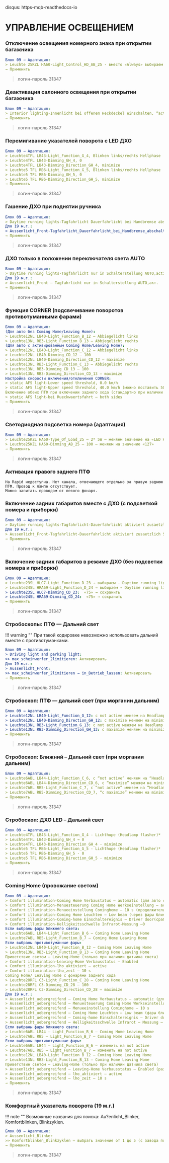 disqus: https-mqb-readthedocs-io
# УПРАВЛЕНИЕ ОСВЕЩЕНИЕМ

### Отключение освещения номерного знака при открытии багажника
``` yaml
Блок 09 → Адаптация:
> Leuchte 25KZL HA60-Light_Control_HD_AB_25 - вместо «Always» выбираем значение «Only if closed»
→ Применить
```
> логин-пароль 31347

### Деактивация салонного освещения при открытии багажника
``` yaml
Блок 09 → Адаптация:
> Interior lighting-Innenlicht bei offenem Heckdeckel einschalten, “active поменять” на значение "not active"
→ Применить
```
> логин-пароль 31347

### Перемигивание указателей поворота с LED ДХО
``` yaml
Блок 09 → Адаптация:
> Leuchte4TFL LB43-Light_Function_G_4, Blinken links/rechts Hellphase
> Leuchte4TFL LB43-Dimming_GH_4, 0
> Leuchte4TFL LB43-Dimming_Direction_GH_4, minimize
> Leuchte5 TFL RB6-Light_Function_G_5, Blinken links/rechts Hellphase
> Leuchte5 TFL RB6-Dimming_GH_5, 0
> Leuchte5 TFL RB6-Dimming_Direction_GH_5, minimize
→ Применить
```
> логин-пароль 31347

### Гашение ДХО при поднятии ручника
``` yaml
Блок 09 → Адаптация:
> Daytime running lights-Tagfahrlicht Dauerfahrlicht bei Handbremse abschalten — active
Для 19 м.г.:
> Aussenlicht_Front-Tagfahrlicht_Dauerfahrlicht_bei_Handbremse_abschalten: Активировать
→ Применить
```
> логин-пароль 31347

### ДХО только в положении переключателя света AUTO
``` yaml
Блок 09 → Адаптация:
> Daytime running lights-Tagfahrlicht nur in Schalterstellung AUTO,active
Для 19 м.г.:
> Aussenlicht_Front — Tagfahrlicht nur in Schalterstellung AUTO,акт.
→ Применить
```
> логин-пароль 31347

### Функция CORNER (подсвечивание поворотов противотуманными фарами)
``` yaml
Блок 09 → Адаптация:
(Для авто без Coming Home/Leaving Home):
> Leuchte12NL LB40-Light_Function_B_12 — Abbiegelicht links
> Leuchte13NL RB3-Light_Function_B_13 — Abbiegelicht rechts
(Для авто с активированным Coming Home/Leaving Home):
> Leuchte12NL LB40-Light_Function_C_12 – Abbiegelicht links
> Leuchte12NL LB40-Dimming_CD_12 – 100
> Leuchte12NL LB40-Dimming_Direction_CD_12 – maximize
> Leuchte13NL RB3-Light_Function_C_13 – Abbiegelicht rechts
> Leuchte13NL RB3-Dimming_CD_13 – 100
> Leuchte13NL RB3-Dimming_Direction_CD_13 – maximize
Настройка скорости включения/отключения CORNER:
> static AFS light-Lower speed threshold, 0.0 km/h
> static AFS light-Upper speed threshold, 40.0 km/h (можно поставить 50 км/ч)
Включение обеих ПТФ при включении заднего хода (стандартно при наличии функции с завода)
> static AFS light-bei Rueckwaertsfahrt – both sides
→ Применить
```
> логин-пароль 31347

### Светодиодная подсветка номера (адаптация)
``` yaml
Блок 09 → Адаптация:
> Leuchte25KZL HA60-Type_Of_Load_25 — 2* 5W – меняем значение на «LED Kleinleistung ohne Open Load Diagnose» (LED)
> Leuchte25KZL HA60-Dimming_AB_25 – 100 – меняем на значение «127»
→ Применить
```
> логин-пароль 31347

### Активация правого заднего ПТФ
```
На Rapid недоступна. Нет канала, отвечающего отдельно за правую заднюю ПТФ. Провод к лампе отсутствует.
Можно запитать проводом от левого фонаря.
```

### Включение задних габаритов вместе с ДХО (с подсветкой номера и приборки)
``` yaml
Блок 09 → Адаптация:
> Daytime running lights-Tagfahrlicht-Dauerfahrlicht aktiviert zusaetzlich Standlicht – active > сохранить
Для 19 м.г.:
> Aussenlicht_Front-Tagfahrlicht-Dauerfahrlicht aktiviert zusaetzlich Standlicht → акт.
→ Применить
```
> логин-пароль 31347

### Включение задних габаритов в режиме ДХО (без подсветки номера и приборки)
``` yaml
Блок 09 → Адаптация:
> Leuchte23SL HLC7-Light_Function_D_23 → выбираем - Daytime running lights → сохранить
> Leuchte24SL HRA69-Light_Function_D_24 → выбираем → Daytime running lights → сохранить
> Leuchte23SL HLC7-Dimming_CD_23:  «75» → сохранить
> Leuchte24SL HRA69-Dimming_CD_24:  «75» → сохранить
→ Применить
```
> логин-пароль 31347

### Стробоскопы: ПТФ — Дальний свет

!!! warning "" 
    При такой кодировке невозможно использовать дальний вместе с противотуманками.
    
``` yaml
Блок 09 → Адаптация:
> Driving light and parking light:
>> max_scheinwerfer_2limitieren: Активировать
Для 19 м.г.:
> Aussenlicht_Front:
>> max_scheinwerfer_2limitieren → in_Betrieb_lassen: Активировать
→ Применить
```
> логин-пароль 31347

### Стробоскоп: ПТФ — дальний свет (при моргании дальним)
``` yaml
Блок 09 → Адаптация:
> Leuchte12NL LB40-Light_Function_G_12: с not active меняем на Headlamp flasher
> Leuchte12NL LB40-Dimming_Direction_GH_12: с maximize меняем на minimize
> Leuchte13NL RB3-Light_Function_G_13: с not active меняем на Headlamp flasher
> Leuchte13NL RB3-Dimming_Direction_GH_13: с maximize меняем на minimize
→ Применить
```
> логин-пароль 31347

### Стробоскоп: Ближний – Дальний свет (при моргании дальним)
``` yaml
Блок 09 → Адаптация:
> Leuchte6ABL LB44-Light_Function_C_6, с “not active” меняем на “Headlamp flasher”
> Leuchte6ABL LB44-Dimming_Direction_CD_6, с “maximize” меняем на minimize
> Leuchte7ABL RB5-Light_Function_C_7, с “not active” меняем на “Headlamp flasher”
> Leuchte7ABL RB5-Dimming_Direction_CD_7, “с maximize” меняем на minimize
→ Применить
```
> логин-пароль 31347

### Стробоскоп: ДХО LED – Дальний свет
``` yaml
Блок 09 → Адаптация:
> Leuchte4TFL LB43-Light_Function_G_4 - Lichthupe (Headlamp flasher)*
> Leuchte4TFL LB43-Dimming_GH_4 → 0
> Leuchte4TFL LB43-Dimming_Direction_GH_4 - minimize
> Leuchte5 TFL RB6-Light_Function_G_5 - Lichthupe (Headlamp flasher)*
> Leuchte5 TFL RB6-Dimming_GH_5 - 0
> Leuchte5 TFL RB6-Dimming_Direction_GH_5 - minimize
→ Применить
```
> логин-пароль 31347

### Coming Home (провожание светом)
``` yaml
Блок 09 → Адаптация:
> Comfort illumination-Coming Home Verbaustatus – automatic (для авто с датчиком света) или manual (для авто без датчика света)
> Comfort illumination-Menuesteuerung Coming Home Werkseinstellung – active
> Comfort illumination-Menueeinstellung Cominghome – 10 s (продолжительность работы функции)
> Comfort illumination-Coming Home Leuchten – Low beam (через фары ближнего света) или Fog light (через противотуманные фары)
> Comfort illumination-Coming-home Einschaltereignis – Driver door(срабатывание от водительской двери) или Ignition (срабатывание от зажигания)
> Comfort illumination-Helligkeitsschwelle Infrarot-Messung –0
Если выбраны фары ближнего света:
> Leuchte6ABL LB44-Light_Function_B_6 – Coming Home Leaving Home
> Leuchte7ABL RB5-Light_Function_B_7 – Coming Home Leaving Home
Если выбраны противотуманные фары:
> Leuchte12NL LB40-Light_Function_B_12 — Coming Home Leaving Home
> Leuchte13NL RB3-Light_Function_B_13 — Coming Home Leaving Home
Приветствие светом — Leaving-Home (только при наличии датчика света)
> Comfort illumination-Leaving-Home Verbausstatus – Enabled
> Comfort illumination-lho_aktiviert – active
> Comfort illumination-lho_zeit – 10 s
Coming Home/ Leaving Home с фонарями заднего хода
> Leuchte28RFL C3-Light_Function_C_28 – Coming Home Leaving Home
> Leuchte28RFL C3-Dimming_CD_28 – 100
> Leuchte28RFL C3-Dimming_Direction_CD_28 – maximize
Для 19 м.г.:
> Aussenlicht_uebergreifend — Coming Home Verbaustatus – automatic (для авто с датчиком света) или manual (для авто без датчика света)
> Aussenlicht_uebergreifend — Menuesteuerung Coming Home Werkseinstellung – active
> Aussenlicht_uebergreifend — Menueeinstellung Cominghome – 10 s
> Aussenlicht_uebergreifend — Coming Home Leuchten – Low beam (фары ближнего света) или Fog light (противотуманные фары)
> Aussenlicht_uebergreifend — Coming-home Einschaltereignis – Driver door (для авто с датчиком света) или Ignition (для авто без датчика света)
> Aussenlicht_uebergreifend — Helligkeitsschwelle Infrarot — Messung – 72.0
Если выбраны фары ближнего света:
> Leuchte6ABL LB44 — Light_Function_B_6 – Coming Home Leaving Home
> Leuchte7ABL RB5 — Light_Function_B_7 – Coming Home Leaving Home
Если выбраны противотуманные фары:
> Leuchte6ABL LB44 — Light_Function_B_6 – изменить на not active
> Leuchte7ABL RB5 — Light_Function_B_7 – изменить на not active
> Leuchte12NL LB40-Light_Function_B_12 — Coming Home Leaving Home
> Leuchte13NL RB3-Light_Function_B_13 — Coming Home Leaving Home
Приветствие светом — Leaving-Home (только при наличии датчика света)
> Aussenlicht_uebergreifend — Leaving-Home Verbausstatus – Enabled (разрешено)
> Aussenlicht_uebergreifend — lho_aktiviert – active
> Aussenlicht_uebergreifend — lho_zeit – 10 s
→ Применить
```
> логин-пароль 31347

### Комфортный указатель поворота (19 м.г.)

!!! note ""
    Возможные названия для поиска: Au?enlicht_Blinker, Komfortblinken, Blinkzyklen.
    
``` yaml
Блок 09 → Адаптация:
> Aussenlicht_Blinker 
>> Komfortblinken_Blinkzyklen – выбрать значение от 1 до 5 (с завода по умолчанию – 3)
→ Применить
```
> логин-пароль 31347
